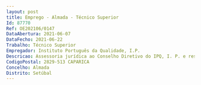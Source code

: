 ```yaml
--- 
layout: post
title: Emprego - Almada - Técnico Superior
Id: 87770
Ref: OE202106/0147
DataAbertura: 2021-06-07
DataFecho: 2021-06-22
Trabalho: Técnico Superior
Empregador: Instituto Português da Qualidade, I.P.
Descricao: Assessoria jurídica ao Conselho Diretivo do IPQ, I. P. e restantes Departamentos do IPQ, I. P.  Elaboração de estudos e pareceres preparatórios de decisão sobre matérias de natureza jurídica, nas diferentes áreas de atividade do IPQ, I. P. Preparação de legislação e regulamentação no domínio das atribuições e competências do Instituto Elaboração de protocolos, contratos, acordos de cooperação, de colaboração e afins Elaboração de atos preparatórios tendentes à constituição, alteração ou extinção de negócios jurídicos Instrução de processos de reclamação de créditos e cobrança coerciva de dívidas Atividade de contencioso Recolha, tratamento e difusão de legislação, jurisprudência, doutrina e outra informação relevante para o serviço.
CodigoPostal: 2829-513 CAPARICA
Concelho: Almada
Distrito: Setúbal
--- 
```


